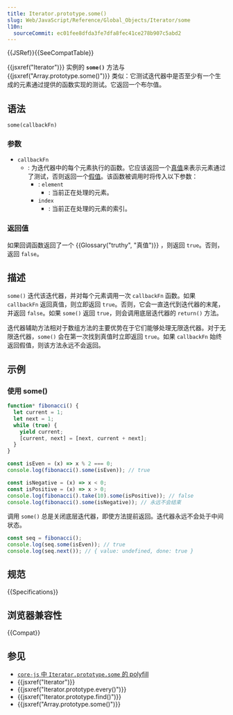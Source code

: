 ```yaml
---
title: Iterator.prototype.some()
slug: Web/JavaScript/Reference/Global_Objects/Iterator/some
l10n:
  sourceCommit: ec01fee8dfda3fe7dfa8fec41ce278b907c5abd2
---
```


{{JSRef}}{{SeeCompatTable}}

{{jsxref("Iterator")}} 实例的 **`some()`** 方法与 {{jsxref("Array.prototype.some()")}} 类似：它测试迭代器中是否至少有一个生成的元素通过提供的函数实现的测试。它返回一个布尔值。

## 语法

```js-nolint
some(callbackFn)
```

### 参数

- `callbackFn`
  - : 为迭代器中的每个元素执行的函数。它应该返回一个[真值](/zh-CN/docs/Glossary/Truthy)来表示元素通过了测试，否则返回一个[假值](/zh-CN/docs/Glossary/Falsy)。该函数被调用时将传入以下参数：
    - : `element`
        - : 当前正在处理的元素。
    - `index`
      - : 当前正在处理的元素的索引。

### 返回值

如果回调函数返回了一个 {{Glossary("truthy", "真值")}} ，则返回 `true`。否则，返回 `false`。

## 描述

`some()` 迭代该迭代器，并对每个元素调用一次 `callbackFn` 函数。如果 `callbackFn` 返回真值，则立即返回 `true`。否则，它会一直迭代到迭代器的末尾，并返回 `false`。如果 `some()` 返回 `true`，则会调用底层迭代器的 `return()` 方法。

迭代器辅助方法相对于数组方法的主要优势在于它们能够处理无限迭代器。对于无限迭代器，`some()` 会在第一次找到真值时立即返回 `true`。如果 `callbackFn` 始终返回假值，则该方法永远不会返回。

## 示例

### 使用 some()

```js
function* fibonacci() {
  let current = 1;
  let next = 1;
  while (true) {
    yield current;
    [current, next] = [next, current + next];
  }
}

const isEven = (x) => x % 2 === 0;
console.log(fibonacci().some(isEven)); // true

const isNegative = (x) => x < 0;
const isPositive = (x) => x > 0;
console.log(fibonacci().take(10).some(isPositive)); // false
console.log(fibonacci().some(isNegative)); // 永远不会结束
```

调用 `some()` 总是关闭底层迭代器，即使方法提前返回。迭代器永远不会处于中间状态。

```js
const seq = fibonacci();
console.log(seq.some(isEven)); // true
console.log(seq.next()); // { value: undefined, done: true }
```

## 规范

{{Specifications}}

## 浏览器兼容性

{{Compat}}

## 参见

- [`core-js` 中 `Iterator.prototype.some` 的 polyfill](https://github.com/zloirock/core-js#iterator-helpers)
- {{jsxref("Iterator")}}
- {{jsxref("Iterator.prototype.every()")}}
- {{jsxref("Iterator.prototype.find()")}}
- {{jsxref("Array.prototype.some()")}}
